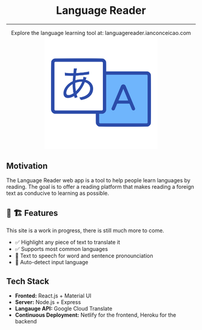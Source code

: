 <div align='center'>
  
<h1 style="border-bottom: none">Language Reader</h1>
<hr>

<p>Explore the language learning tool at: languagereader.ianconceicao.com

<a href="https://languagereader.ianconceicao.com">
<img width="300" src="logo-fullsize.png">
</a>

</div>

## Motivation

<p>The Language Reader web app is a tool to help people learn languages by reading. The goal is to offer a reading platform that makes reading a foreign text as conducive to learning as possible.<p>

## 🚧 🏗️ Features

<p>This site is a work in progress, there is still much more to come. <p>

- ✅ Highlight any piece of text to translate it
- ✅ Supports most common languages
- 🔲 Text to speech for word and sentence pronounciation
- 🔲 Auto-detect input language

## Tech Stack

- **Fronted:** React.js + Material UI
- **Server:** Node.js + Express
- **Langauge API:** Google Cloud Translate
- **Continuous Deployment:** Netlify for the frontend, Heroku for the backend
